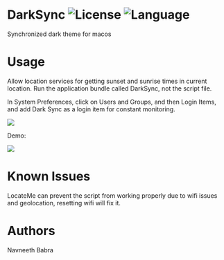 # DarkSync ![License](https://img.shields.io/apm/l/vim-mode.svg?color=orange) ![Language](https://img.shields.io/github/languages/top/nbabra/DarkSync.svg?color=blue)
Synchronized dark theme for macos

##

# Usage 
Allow location services for getting sunset and sunrise times in current location. 
Run the application bundle called DarkSync, not the script file. 

In System Preferences, click on Users and Groups, and then Login Items, and add Dark Sync as a login item for constant monitoring.

![](./img/tutorial.gif)

Demo:

![](./img/demo.gif)

# Known Issues
LocateMe can prevent the script from working properly due to wifi issues and geolocation, resetting wifi will fix it. 

# Authors
Navneeth Babra

